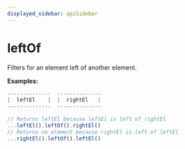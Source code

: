 ```yaml
---
displayed_sidebar: apiSidebar
---
```

# leftOf

Filters for an element left of another element.

**Examples:**
```typescript 
--------------  --------------
|  leftEl    |  |  rightEl   |
--------------  --------------

// Returns leftEl because leftEl is left of rightEl
...leftEl().leftOf().rightEl()
// Returns no element because rightEl is left of leftEl
...rightEl().leftOf().leftEl()
```

